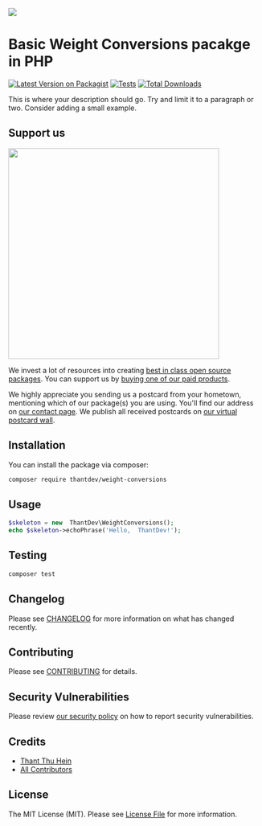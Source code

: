 
[<img src="https://github-ads.s3.eu-central-1.amazonaws.com/support-ukraine.svg?t=1" />](https://supportukrainenow.org)

# Basic Weight Conversions pacakge in PHP

[![Latest Version on Packagist](https://img.shields.io/packagist/v/thantdev/weight-conversions.svg?style=flat-square)](https://packagist.org/packages/thantdev/weight-conversions)
[![Tests](https://github.com/thantdev/weight-conversions/actions/workflows/run-tests.yml/badge.svg?branch=main)](https://github.com/thantdev/weight-conversions/actions/workflows/run-tests.yml)
[![Total Downloads](https://img.shields.io/packagist/dt/thantdev/weight-conversions.svg?style=flat-square)](https://packagist.org/packages/thantdev/weight-conversions)

This is where your description should go. Try and limit it to a paragraph or two. Consider adding a small example.

## Support us

[<img src="https://github-ads.s3.eu-central-1.amazonaws.com/weight-conversions.jpg?t=1" width="419px" />](https://spatie.be/github-ad-click/weight-conversions)

We invest a lot of resources into creating [best in class open source packages](https://spatie.be/open-source). You can support us by [buying one of our paid products](https://spatie.be/open-source/support-us).

We highly appreciate you sending us a postcard from your hometown, mentioning which of our package(s) you are using. You'll find our address on [our contact page](https://spatie.be/about-us). We publish all received postcards on [our virtual postcard wall](https://spatie.be/open-source/postcards).

## Installation

You can install the package via composer:

```bash
composer require thantdev/weight-conversions
```

## Usage

```php
$skeleton = new  ThantDev\WeightConversions();
echo $skeleton->echoPhrase('Hello,  ThantDev!');
```

## Testing

```bash
composer test
```

## Changelog

Please see [CHANGELOG](CHANGELOG.md) for more information on what has changed recently.

## Contributing

Please see [CONTRIBUTING](https://github.com/spatie/.github/blob/main/CONTRIBUTING.md) for details.

## Security Vulnerabilities

Please review [our security policy](../../security/policy) on how to report security vulnerabilities.

## Credits

- [Thant Thu Hein](https://github.com/thantthuhein)
- [All Contributors](../../contributors)

## License

The MIT License (MIT). Please see [License File](LICENSE.md) for more information.
